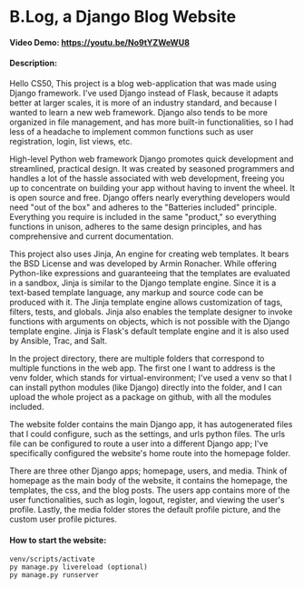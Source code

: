 # B.Log, a Django Blog Website
#### Video Demo:  <https://youtu.be/No9tYZWeWU8>
#### Description:

Hello CS50, This project is a blog web-application that was made using Django framework. I've used Django instead of Flask, because it adapts better at larger scales, it is more of an industry standard, and because I wanted to learn a new web framework. Django also tends to be more organized in file management, and has more built-in functionalities, so I had less of a headache to implement common functions such as user registration, login, list views, etc.

High-level Python web framework Django promotes quick development and streamlined, practical design. It was created by seasoned programmers and handles a lot of the hassle associated with web development, freeing you up to concentrate on building your app without having to invent the wheel. It is open source and free. Django offers nearly everything developers would need "out of the box" and adheres to the "Batteries included" principle. Everything you require is included in the same "product," so everything functions in unison, adheres to the same design principles, and has comprehensive and current documentation.

This project also uses Jinja, An engine for creating web templates. It bears the BSD License and was developed by Armin Ronacher. While offering Python-like expressions and guaranteeing that the templates are evaluated in a sandbox, Jinja is similar to the Django template engine. Since it is a text-based template language, any markup and source code can be produced with it. The Jinja template engine allows customization of tags, filters, tests, and globals. Jinja also enables the template designer to invoke functions with arguments on objects, which is not possible with the Django template engine. Jinja is Flask's default template engine and it is also used by Ansible, Trac, and Salt.

In the project directory, there are multiple folders that correspond to multiple functions in the web app. The first one I want to address is the venv folder, which stands for virtual-environment; I've used a venv so that I can install python modules (like Django) directly into the folder, and I can upload the whole project as a package on github, with all the modules included.

The website folder contains the main Django app, it has autogenerated files that I could configure, such as the settings, and urls python files. The urls file can be configured to route a user into a different Django app; I've specifically configured the website's home route into the homepage folder.

There are three other Django apps; homepage, users, and media. Think of homepage as the main body of the website, it contains the homepage, the templates, the css, and the blog posts. The users app contains more of the user functionalities, such as login, logout, register, and viewing the user's profile. Lastly, the media folder stores the default profile picture, and the custom user profile pictures. 

#### How to start the website:
```
venv/scripts/activate
py manage.py livereload (optional)
py manage.py runserver
```
